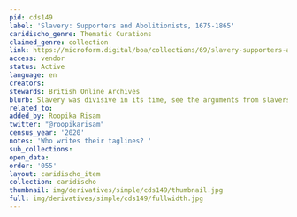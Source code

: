 ```yaml
---
pid: cds149
label: 'Slavery: Supporters and Abolitionists, 1675-1865'
caridischo_genre: Thematic Curations
claimed_genre: collection
link: https://microform.digital/boa/collections/69/slavery-supporters-and-abolitionists-1675-1865
access: vendor
status: Active
language: en
creators:
stewards: British Online Archives
blurb: Slavery was divisive in its time, see the arguments from slavers and protestors
related_to:
added_by: Roopika Risam
twitter: "@roopikarisam"
census_year: '2020'
notes: 'Who writes their taglines? '
sub_collections:
open_data:
order: '055'
layout: caridischo_item
collection: caridischo
thumbnail: img/derivatives/simple/cds149/thumbnail.jpg
full: img/derivatives/simple/cds149/fullwidth.jpg
---
```

